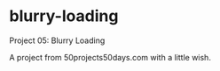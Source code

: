 # blurry-loading

Project 05: Blurry Loading

A project from 50projects50days.com with a little wish.
